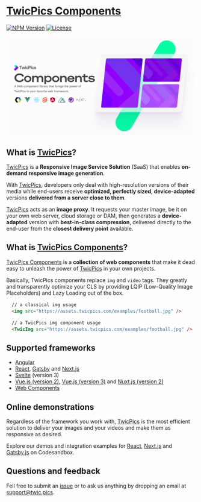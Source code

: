 


# [TwicPics Components](https://www.npmjs.com/package/@twicpics/components)

[![NPM Version][npm-image]][npm-url]
[![License][license-image]][license-url]

![TwicPics Components](https://raw.githubusercontent.com/twicpics/components/0.6.2/documentation/resources/components-cover.png)



<div id='what-is-twicpics'/>

## What is [TwicPics](https://www.twicpics.com/?utm_source=github&utm_medium=organic&utm_campaign=components)? 

[TwicPics](https://www.twicpics.com/?utm_source=github&utm_medium=organic&utm_campaign=components) is a __Responsive Image Service Solution__ (SaaS) that enables __on-demand responsive image generation__.

With [TwicPics](https://www.twicpics.com/?utm_source=github&utm_medium=organic&utm_campaign=components), developers only deal with high-resolution versions of their media while end-users receive __optimized, perfectly sized, device-adapted__ versions __delivered from a server close to them__.

[TwicPics](https://www.twicpics.com/?utm_source=github&utm_medium=organic&utm_campaign=components) acts as an __image proxy__. It requests your master image, be it on your own web server, cloud storage or DAM, then generates a __device-adapted__ version with __best-in-class compression__, delivered directly to the end-user from the __closest delivery point__ available.

<div id='what-is-twicpics-components'/>

## What is [TwicPics Components](https://www.npmjs.com/package/@twicpics/components)?

[TwicPics Components](https://www.npmjs.com/package/@twicpics/components) is a __collection of web components__ that make it dead easy to unleash the power of [TwicPics](https://www.twicpics.com/?utm_source=github&utm_medium=organic&utm_campaign=components) in your own projects.

Basically, TwicPics components replace `img` and `video` tags. They greatly and transparently optimize your CLS by providing LQIP (Low-Quality Image Placeholders) and Lazy Loading out of the box.

```html
  // a classical img usage
  <img src="https://assets.twicpics.com/examples/football.jpg" />
```

```html
  // a TwicPics img component usage
  <TwicImg src="https://assets.twicpics.com/examples/football.jpg" />
```

## Supported frameworks

- [Angular](https://github.com/TwicPics/components/blob/0.6.2/documentation/angular.md)
- [React](https://github.com/TwicPics/components/blob/0.6.2/documentation/react.md), [Gatsby](https://github.com/TwicPics/components/blob/0.6.2/documentation/gatsby.md) and [Next.js](https://github.com/TwicPics/components/blob/0.6.2/documentation/next.md)
- [Svelte](https://github.com/TwicPics/components/blob/0.6.2/documentation/svelte3.md) (version 3)
- [Vue.js (version 2)](https://github.com/TwicPics/components/blob/0.6.2/documentation/vue2.md), [Vue.js (version 3)](https://github.com/TwicPics/components/blob/0.6.2/documentation/vue3.md) and [Nuxt.js (version 2)](https://github.com/TwicPics/components/blob/0.6.2/documentation/nuxt2.md)
- [Web Components](https://github.com/TwicPics/components/blob/0.6.2/documentation/webComponents.md)

## Online demonstrations

Regardless of the framework you work with, [TwicPics](https://www.twicpics.com/?utm_source=github&utm_medium=organic&utm_campaign=components) is the most efficient solution to deliver your images and your videos and make them as responsive as desired.

Explore our demos and integration examples for [React](https://twicpics-react-demo.netlify.app/?utm_source=sendinblue&utm_campaign=github&utm_medium=github), [Next.js](https://twicpics-next-demo.netlify.app/?utm_source=sendinblue&utm_campaign=github&utm_medium=github) and [Gatsby.js](https://twicpics-gatsby-demo.netlify.app/?utm_source=sendinblue&utm_campaign=github&utm_medium=github) on Codesandbox.

<div id='getting-help'/>

## Questions and feedback

Fell free to submit an [issue](https://github.com/TwicPics/components/issues) or to ask us anything by dropping an email at [support@twic.pics](mailto:support@twic.pics).


[license-image]: https://img.shields.io/npm/l/@twicpics/components.svg?style=flat-square
[license-url]: https://raw.githubusercontent.com/twicpics/components/master/LICENSE
[npm-image]: https://img.shields.io/npm/v/@twicpics/components.svg?style=flat-square
[npm-url]: https://npmjs.org/package/@twicpics/components
